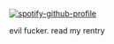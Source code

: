 [![spotify-github-profile](https://spotify-github-profile.kittinanx.com/api/view?uid=47qhgi96k87za7vclctgjdr3i&cover_image=true&theme=novatorem&show_offline=true&background_color=121212&interchange=false&bar_color=a92323&bar_color_cover=false)](https://github.com/kittinan/spotify-github-profile)

evil fucker. read my rentry
